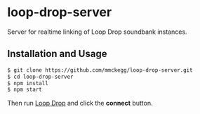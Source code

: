 loop-drop-server
===

Server for realtime linking of Loop Drop soundbank instances.

## Installation and Usage

```bash
$ git clone https://github.com/mmckegg/loop-drop-server.git
$ cd loop-drop-server
$ npm install
$ npm start
```

Then run [Loop Drop](https://github.com/mmckegg/loop-drop-app) and click the **connect** button.